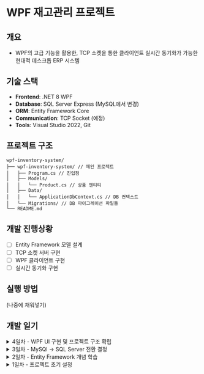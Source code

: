 # WPF 재고관리 프로젝트

## 개요
- WPF의 고급 기능을 활용한, TCP 소켓을 통한 클라이언트 실시간 동기화가 가능한 현대적 데스크톱 ERP 시스템

## 기술 스택
- **Frontend**: .NET 8 WPF
- **Database**: SQL Server Express (MySQL에서 변경)
- **ORM**: Entity Framework Core
- **Communication**: TCP Socket (예정)
- **Tools**: Visual Studio 2022, Git

## 프로젝트 구조

```shell
wpf-inventory-system/
├── wpf-inventory-system/ // 메인 프로젝트
│   ├── Program.cs // 진입점
│   ├── Models/
│   │   └── Product.cs // 상품 엔티티
│   ├── Data/
│   │   └── ApplicationDbContext.cs // DB 컨텍스트
│   └── Migrations/ // DB 마이그레이션 파일들
└── README.md
```


## 개발 진행상황
- [ ] Entity Framework 모델 설계
- [ ] TCP 소켓 서버 구현  
- [ ] WPF 클라이언트 구현
- [ ] 실시간 동기화 구현

## 실행 방법
(나중에 채워넣기)


## 개발 일기

<details>
<summary>4일차 - WPF UI 구현 및 프로젝트 구조 확립</summary>

### 4일차

#### SQL Server Express 환경 구축 완료

**EF Core Tools 패키지 문제 해결**
- Migration 실행 시 `Microsoft.EntityFrameworkCore.Design` 패키지 누락 오류 발생
- 패키지 설치 후 Migration 성공적으로 실행

**데이터베이스 연결 문제 해결**
- 초기 연결 문자열: `"Server=localhost;Database=inventory;Trusted_Connection=true;"`로 연결 실패
- SSMS에서 Database 'inventory' 생성
- SSMS에서 실제 서버 이름 확인: `DESKTOP-41VA7UE\LOCALDB#00479452`
- 최종 해결: LocalDB 자동 인스턴스 사용
```csharp
optionsBuilder.UseSqlServer(@"Server=(LocalDB)\MSSQLLocalDB;Database=inventory;Integrated Security=true;");
```

#### 개발자 기본 실수 경험
**파일 저장 누락 문제**
- 코드 수정 후 Ctrl+S 저장하지 않고 터미널 실행
- 변경사항이 반영되지 않아 계속 같은 오류 발생
- 해결 후 Migration 성공: `done` 메시지 확인

#### 데이터베이스 CRUD 기능 검증

**콘솔 테스트 구현**
```csharp
using var context = new ApplicationDbContext();
var product = new Product
{
    ProductInventory = 1,
    ProductName = "라",
    ProductPrice = 1,
};
context.Products.Add(product);
context.SaveChanges();

var products = context.Products.ToList();
foreach(var p in products)
{
    Console.WriteLine($"상품 : {p.ProductName}, 가격 : {p.ProductPrice}");
}
```

**양방향 데이터 검증 완료**
- C# 콘솔 출력: "라, 1" 확인
- SSMS에서 실제 DB 데이터 저장 확인
- Entity Framework 완전 작동 검증

#### 아키텍처 방향성 결정

**TCP 소켓 서버 vs WPF 직접 연결**
- 실제 ERP 환경 조사 결과:
  - 일반적 ERP (90%): 클라이언트 → DB 직접 연결
  - 고급 ERP (10%): 클라이언트 → 서버 → DB 구조
- **결정**: 실무 중심의 직접 연결 방식 채택
- 이유: 빠른 완성, 실제 환경과 동일, WPF 심화 학습 집중

#### WPF 프로젝트 생성 및 기본 UI 구현

**프로젝트 구조**
```
wpf-inventory-system/
├── wpf-inventory-system/          # 콘솔 프로젝트 (DB 테스트용)
└── UI_inventory/                  # WPF 프로젝트 (메인 UI)
```

**메인 윈도우 레이아웃 설계**
```xml
<Grid>
    <Grid.RowDefinitions>
        <RowDefinition Height="Auto"/>    <!-- 제목 영역 -->
        <RowDefinition Height="Auto"/>    <!-- 버튼 영역 -->
        <RowDefinition Height="1*"/>      <!-- 데이터 영역 -->
    </Grid.RowDefinitions>
    
    <!-- 제목 -->
    <Label Content="재고 관리 시스템" FontSize="24" FontWeight="Bold"/>
    
    <!-- 버튼 그룹 -->
    <StackPanel Grid.Row="1" Orientation="Horizontal" HorizontalAlignment="Center">
        <Button Content="상품추가" Width="100" Height="40" Margin="5"/>
        <Button Content="새로고침" Width="100" Height="40" Margin="5"/>
        <Button Content="삭제" Width="100" Height="40" Margin="5"/>
    </StackPanel>
    
    <!-- 데이터 그리드 -->
    <DataGrid Grid.Row="2" AutoGenerateColumns="True" IsReadOnly="True"/>
</Grid>
```

#### UI 설계 원칙 적용

**체계적인 레이아웃 구조**
- Grid.RowDefinitions으로 영역 분할
- Auto/1* 높이 설정으로 반응형 디자인
- StackPanel을 활용한 버튼 그룹화

**사용자 친화적 디자인**
- 24px 큰 제목으로 명확한 앱 정체성
- 버튼 크기 통일 (100x40)로 일관성 확보
- DataGrid ReadOnly 설정으로 안전성 보장

#### 트러블슈팅 경험

1. **프로젝트 실수 삭제**
   - 개발 중 실수로 프로젝트 파일 삭제
   - README 문서화의 중요성 재확인
   - 빠른 재생성으로 복구 (경험치 상승)

2. **네이밍 컨벤션 혼동**
   - Product (클래스) vs product (변수) 구분
   - 대소문자 구별의 중요성 학습

## 🎯 다음 단계
- [ ] Entity Framework 코드를 WPF 프로젝트로 이식
- [ ] 버튼 이벤트 핸들러 구현
- [ ] DataGrid 데이터 바인딩
- [ ] 상품 추가/수정/삭제 기능 구현

</details>

<details>
<summary> 3일차 - MySQl -> SQL Server 전환 결정 </summary>
### 3일차

#### MySQL → SQL Server 전환 결정

**ERP 실무 환경 고려**
- 실제 ERP 회사 조사 결과:
  - SQL Server (70% - 한국 ERP 회사 대부분)
  - Oracle (20% - 대기업 ERP) 
  - MySQL/MariaDB (10% - 중소기업)
- **온프레미스 서버실** 환경이 90%
- Windows Server + SQL Server 조합이 표준

#### Migration 시도 및 서버 연결 문제

**EF Core CLI 도구 문제**
```
Add-Migration "Add-Migration" cmdlet을 찾을 수 없습니다.
```
- Package Manager Console에서 EF Core Tools 설치 실패
- .NET CLI 사용으로 우회: `dotnet ef migrations add InitialCreate`

**MySQL 서버 연결 이슈**
- Docker 컨테이너와 로컬 MySQL 서버 간 **포트 충돌** (3306)
- 도커 서버 오류로 실행 불가
- 로컬 MySQL 3307 포트로 변경 시도했으나 연결 실패
- MySQL Workbench 연결 설정 혼동 (설정은 3307, 실제 서버는 3306)

#### 최종 해결: NuGet 패키지 교체

**MySQL 패키지 제거 및 SQL Server 패키지 설치**
```bash
Uninstall-Package Pomelo.EntityFrameworkCore.MySql
Install-Package Microsoft.EntityFrameworkCore.SqlServer
```

**코드 변경**
```csharp
// 변경 전 (MySQL)
optionsBuilder.UseMySql(connectionString, ServerVersion.AutoDetect(connectionString));

// 변경 후 (SQL Server)
optionsBuilder.UseSqlServer("Server=localhost;Database=inventory;Trusted_Connection=true;");
```

#### 트러블슈팅 과정에서 배운 점

1. **데이터베이스별 특성 차이**
   - SQLite: 파일 기반, 버전 정보 불필요
   - MySQL: 서버 기반, ServerVersion 필수
   - SQL Server: Windows 통합 인증 지원

2. **실무 환경 고려의 중요성**
   - 개발 편의성 < 실제 업계 표준
   - ERP 개발자에게 SQL Server 경험이 더 가치있음

3. **포트 관리 및 서버 환경 구성**
   - Docker와 로컬 서버 간 리소스 충돌
   - 개발 환경 격리의 중요성

## 🎯 다음 단계
- [ ] SQL Server Express 설치
- [ ] 실제 Migration 실행 및 테이블 생성 확인
- [ ] 콘솔에서 기본 CRUD 테스트

</details>

<details>
<summary>2일차 - Entity Framework 개념 학습</summary>

[### 2일차

- Entity Framework 개념 이해 추가 집중.

1. DbContext란?
- Entity Framework의 핵심 클래스
- 데이터베이스 전체를 관리하는 "큰 틀" 역할
- 비유: 회사 전체를 관리하는 본사

2. DbSet<T>이란?
- 데이터베이스의 특정 테이블을 관리하는 클래스
- 테이블 하나당 DbSet 하나씩 생성
- 비유: 회사 내의 각 부서 (상품관리부서, 고객관리부서 등)

DbSet의 주요 기능
```csharp
Products.Add(새상품);      // INSERT - "새 상품 등록해줘"
Products.Find(1);         // SELECT by ID - "1번 상품 찾아줘" 
Products.Where(조건);     // SELECT with condition - "조건에 맞는 상품들 찾아줘"
Products.Remove(상품);     // DELETE - "이 상품 삭제해줘"
```

3. Virtual Method와 Override
Virtual Method: 부모 클래스에서 "나중에 자식이 바꿔도 돼"라고 허용한 함수
Override: 자식 클래스에서 "부모 방식 말고 내 방식으로 할래"라고 재정의하는 것

요리 레시피 비유:
```csharp
// 엄마의 기본 레시피 (부모 클래스)
class 기본요리법
{
    virtual void 양념만들기()  // "너가 바꿔도 돼"
    {
        // 기본 양념: 소금, 후추
    }
}

// 내 커스텀 레시피 (자식 클래스)  
class 내요리법 : 기본요리법
{
    override void 양념만들기()  // "내 방식으로 할래"
    {
        // 내 양념: 마늘, 간장, 참기름
    }
}
```

4. OnConfiguring 메서드
- 데이터베이스 연결 설정을 담당하는 함수
- Entity Framework가 "어떤 DB에 연결할래?" 물어볼 때 답해주는 곳
- 비유: 회사 설립할 때 "사무실 주소를 여기로 정하겠다" 선언하는 것

```csharp
protected override void OnConfiguring(DbContextOptionsBuilder optionsBuilder)
{
    optionsBuilder.UseSqlite("Data Source=inventory.db");  // SQLite 파일 경로 지정
}
```

## 💻 실제 구현 코드

```csharp
using Microsoft.EntityFrameworkCore;

namespace wpf_inventory_system
{
    // 상품 엔티티 (데이터베이스 테이블과 매핑될 클래스)
    public class Product
    {
        public int ProductId { get; set; }        // 기본키
        public string ProductName { get; set; }   // 상품명
        public int ProductPrice { get; set; }     // 가격
        public int ProductInventory { get; set; } // 재고수량
    }
    
    // 데이터베이스 컨텍스트 (DB 전체 관리)
    public class ApplicationDbContext : DbContext
    {
        // Products 테이블을 관리하는 DbSet
        public DbSet<Product> Products { get; set; }
        
        // 데이터베이스 연결 설정
        protected override void OnConfiguring(DbContextOptionsBuilder optionsBuilder)
        {
            optionsBuilder.UseSqlite("Data Source=inventory.db");
        }
    }
}
```

### SQLite -> MySQL로 교체 결정

`Microsoft.EntityFrameworkCore.Sqlite` 제거 -> `Pomelo.EntityFrameworkCore.MySql` 설치

코드 추가

```Csharp
optionsBuilder.UseMySql("Server=localhost;Database=inventory;Uid=root;Pwd=root;",
ServerVersion.AutoDetect("Server=localhost;Database=inventory;Uid=root;Pwd=root;")
);
```

#### 트러블 슈팅

발생한 문제

- 빌드 에러:
```
error CS1503: 2 인수: 'string'에서 'Microsoft.EntityFrameworkCore.ServerVersion'(으)로 변환할 수 없습니다.
```

문제가 된 코드:
```csharp
protected override void OnConfiguring(DbContextOptionsBuilder optionsBuilder)
{
    base.OnConfiguring(optionsBuilder);
    optionsBuilder.UseMySql("Server=localhost;Database=inventory;Uid=root;Pwd=root;");
}
```

원인 분석

- MySQL: 서버 버전 정보 필수 (버전별 기능 차이 존재)

왜 ServerVersion이 필요한가?
1. MySQL 버전별 지원 기능 차이
   - MySQL 5.7 vs 8.0 → 문법, 함수, 기능 다름
2. Entity Framework가 적절한 SQL 생성하기 위해
   - 버전에 맞지 않는 쿼리 → 런타임 에러 발생
3. Pomelo 드라이버의 설계 철학
   - 안전한 쿼리 생성을 위해 버전 정보 강제

해결 방법 - AutoDetect 사용 (추천)
```csharp
protected override void OnConfiguring(DbContextOptionsBuilder optionsBuilder)
{
    base.OnConfiguring(optionsBuilder);
    
    var connectionString = "Server=localhost;Database=inventory;Uid=root;Pwd=root;";
    optionsBuilder.UseMySql(
        connectionString,
        ServerVersion.AutoDetect(connectionString)
    );
}
```

</details>

<details>
<summary>1일차 - 프로젝트 초기 설정</summary>

[### 1일차

1. 프로젝트 생성
2. NuGet 패키지 `Microsoft.EntityFrameworkCore.Sqlite` 설치

- .NET Framework 4.7.2(구버전)이라 프레임워크 호환문제 발생 
    -  .NET/.NET Core (크로스플랫폼 - 신버전) 새 프로젝트로 시작

3. 재차 프로젝트 생성 - 패키지 설치
4. 간단한 Produc 클래스 생성 (상품코드, 상품명, 가격, 재고수량)
5. DbContext 클래스

```
public class ApplicationDbContext : DbContext
{
    public DbSet<Product> Products { get; set; }

    protected override void OnConfiguring(DbContextOptionsBuilder optionsBuilder)
    {
        base.OnConfiguring(optionsBuilder);
    }
}
```

- 해당 코드로 Entity Framework 개념 이해 집중

1. ApplicationDbContext : DbContext

내가 만든 클래스가 Entity Framework의 기능을 빌린다.

2. DbSet<Product> Products

데이터베이스의 Product 테이블을 C# 코드로 다루는 창구.
Products.Add(), Products.Find() 같은 걸로 DB 조작 가능.

3. OnConfiguring

어떤 데이터베이스에 연결할지 설정하는 곳.
여기서 SQLite 파일 경로 지정.]

</details>



